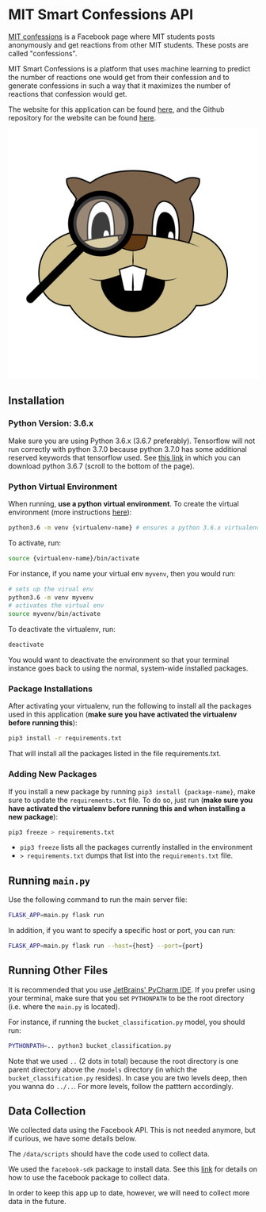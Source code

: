 # MIT Smart Confessions API


[MIT confessions](https://www.facebook.com/beaverconfessions) is a Facebook page where MIT students posts anonymously and get reactions from other MIT students. These posts are called "confessions". 

MIT Smart Confessions is a platform that uses machine learning to predict the number of reactions one would get from their confession and to generate confessions in such a way that it maximizes the number of reactions that confession would get.

The website for this application can be found [here](https://mit-smart-confessions.herokuapp.com), and the Github repository for the website can be found [here](https://github.com/robertvunabandi/mit-smart-confessions-website).

[![MIT Smart Confession Logo](assets/msc-logo.png)](https://mit-smart-confessions.herokuapp.com)

## Installation

### Python Version: 3.6.x

Make sure you are using Python 3.6.x (3.6.7 preferably). Tensorflow will not run correctly with python 3.7.0 because python 3.7.0 has some additional reserved keywords that tensorflow used. See [this link](https://www.python.org/downloads/release/python-367/) in which you can download python 3.6.7 (scroll to the bottom of the page). 

### Python Virtual Environment

When running, **use a python virtual environment**. To create the virtual environment (more instructions [here](https://www.caseylabs.com/how-to-create-a-python-3-6-virtual-environment-on-ubuntu-16-04/)):

```bash
python3.6 -m venv {virtualenv-name} # ensures a python 3.6.x virtualenv
```

To activate, run:

```bash
source {virtualenv-name}/bin/activate
```
	
For instance, if you name your virtual env `myvenv`, then you would run:
    
```bash    
# sets up the virual env
python3.6 -m venv myvenv
# activates the virtual env
source myvenv/bin/activate
```

To deactivate the virtualenv, run:
	
```bash
deactivate
```

You would want to deactivate the environment so that your terminal instance goes back to using the normal, system-wide installed packages.

### Package Installations

After activating your virtualenv, run the following to install all the packages used in this application (**make sure you have activated the virtualenv before running this**):

	
```bash
pip3 install -r requirements.txt
```

That will install all the packages listed in the file requirements.txt.

### Adding New Packages

If you install a new package by running `pip3 install {package-name}`, make sure to update the `requirements.txt` file. To do so, just run (**make sure you have activated the virtualenv before running this and when installing a new package**): 

```bash
pip3 freeze > requirements.txt
``` 

* `pip3 freeze` lists all the packages currently installed in the environment
* `> requirements.txt` dumps that list into the `requirements.txt` file. 

## Running `main.py`

Use the following command to run the main server file:

```bash
FLASK_APP=main.py flask run
```

In addition, if you want to specify a specific host or port, you can run:

```bash
FLASK_APP=main.py flask run --host={host} --port={port}
```

## Running Other Files

It is recommended that you use [JetBrains' PyCharm IDE](https://www.jetbrains.com/pycharm/). If you prefer using your terminal, make sure that you set `PYTHONPATH` to be the root directory (i.e. where the `main.py` is located).

For instance, if running the `bucket_classification.py` model, you should run:

```bash
PYTHONPATH=.. python3 bucket_classification.py
```

Note that we used `..` (2 dots in total) because the root directory is one parent directory above the `/models` directory (in which the `bucket_classification.py` resides). In case you are two levels deep, then you wanna do `../..`. For more levels, follow the patttern accordingly. 

## Data Collection

We collected data using the Facebook API. This is not needed anymore, but if curious, we have some details below.

The `/data/scripts` should have the code used to collect data. 

We used the `facebook-sdk` package to install data. See this [link](https://facebook-sdk.readthedocs.io/en/latest/install.html) for details on how to use the facebook package to collect data.

In order to keep this app up to date, however, we will need to collect more data in the future. 